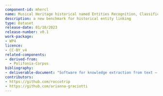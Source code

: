 ```yaml
---
component-id: mhercl
name: Musical Heritage historical named Entities Recognition, Classification and Linking (MHERCL)
description: a new benchmark for historical entity linking
type: Dataset
release-date: 01/10/2023
release-number: v0.1
work-package: 
- WP4
licence:
- CC-BY_v4
related-components:
- derived-from:
  - Polifonia-Corpus
bibliography:
- deliverable-document: "Software for knowledge extraction from text – context – 2nd version"
contributors:
- https://github.com/roccotrip
- https://github.com/arianna-graciotti
---
```

